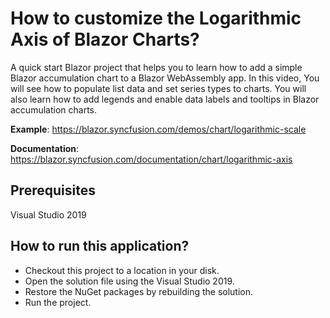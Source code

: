 # How to customize the Logarithmic Axis of Blazor Charts?

A quick start Blazor project that helps you to learn how to add a simple Blazor accumulation chart to a Blazor WebAssembly app. In this video, You will see how to populate list data and set series types to charts. You will also learn how to add legends and enable data labels and tooltips in Blazor accumulation charts.
 
**Example**: https://blazor.syncfusion.com/demos/chart/logarithmic-scale

**Documentation**: https://blazor.syncfusion.com/documentation/chart/logarithmic-axis

## Prerequisites

Visual Studio 2019

## How to run this application?

* Checkout this project to a location in your disk.
* Open the solution file using the Visual Studio 2019.
* Restore the NuGet packages by rebuilding the solution.
* Run the project.
